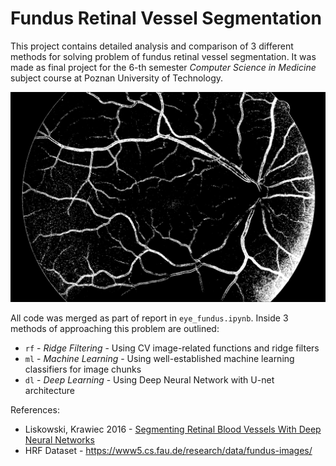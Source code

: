 # Fundus Retinal Vessel Segmentation

This project contains detailed analysis and comparison of 3 different methods for solving problem of fundus retinal vessel segmentation. It was made as final project for the 6-th semester _Computer Science in Medicine_ subject course at Poznan University of Technology. 

![ml_result.png](results/ml/15_h_mask.png)

All code was merged as part of report in `eye_fundus.ipynb`. Inside 3 methods of approaching this problem are outlined:
- `rf` - _Ridge Filtering_ - Using CV image-related functions and ridge filters 
- `ml` - _Machine Learning_ - Using well-established machine learning classifiers for image chunks
- `dl` - _Deep Learning_ - Using Deep Neural Network with U-net architecture 

References: 

- Liskowski, Krawiec 2016 - [Segmenting Retinal Blood Vessels With Deep Neural Networks](https://pubmed.ncbi.nlm.nih.gov/27046869/)
- HRF Dataset - https://www5.cs.fau.de/research/data/fundus-images/